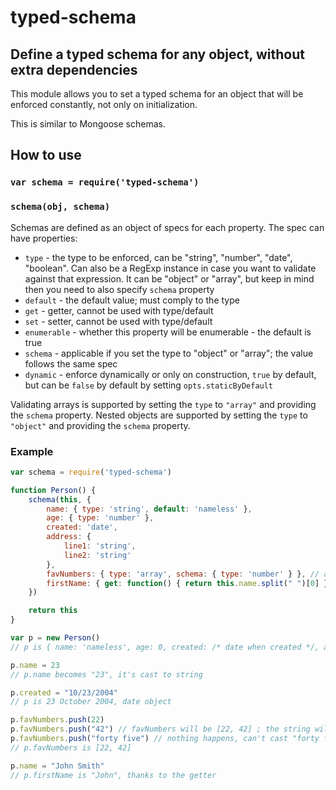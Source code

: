 # typed-schema

## Define a typed schema for any object, without extra dependencies

This module allows you to set a typed schema for an object that will be enforced constantly, not only on initialization. 

This is similar to Mongoose schemas.

## How to use

### ``var schema = require('typed-schema')``

### ``schema(obj, schema)``

Schemas are defined as an object of specs for each property. The spec can have properties:

* `type` - the type to be enforced, can be "string", "number", "date", "boolean". Can also be a RegExp instance in case you want to validate against that expression. It can be "object" or "array", but keep in mind then you need to also specify `schema` property
* `default` - the default value; must comply to the type
* `get` - getter, cannot be used with type/default
* `set` - setter, cannot be used with type/default
* `enumerable` - whether this property will be enumerable - the default is true
* `schema` - applicable if you set the type to "object" or "array"; the value follows the same spec
* `dynamic` - enforce dynamically or only on construction, `true` by default, but can be `false` by default by setting `opts.staticByDefault`

Validating arrays is supported by setting the `type` to `"array"` and providing the `schema` property.
Nested objects are supported by setting the `type` to `"object"` and providing the `schema` property.

### Example

```javascript
var schema = require('typed-schema')

function Person() {
	schema(this, {
		name: { type: 'string', default: 'nameless' },
		age: { type: 'number' },
		created: 'date',
		address: {
			line1: 'string',
			line2: 'string'
		},
		favNumbers: { type: 'array', schema: { type: 'number' } }, // array of numbers
		firstName: { get: function() { return this.name.split(" ")[0] } } // getter
	})

	return this
}

var p = new Person()
// p is { name: 'nameless', age: 0, created: /* date when created */, address: { line1: "", line2: "" }, favNumbers: [] }

p.name = 23
// p.name becomes "23", it's cast to string

p.created = "10/23/2004"
// p is 23 October 2004, date object

p.favNumbers.push(22)
p.favNumbers.push("42") // favNumbers will be [22, 42] ; the string will be cast to a number
p.favNumbers.push("forty five") // nothing happens, can't cast "forty five" to number
// p.favNumbers is [22, 42]

p.name = "John Smith"
// p.firstName is "John", thanks to the getter
```


